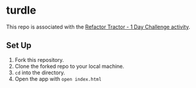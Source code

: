 # turdle
This repo is associated with the [Refactor Tractor - 1 Day Challenge activity](https://frontend.turing.edu/projects/turdle.html).

## Set Up
1. Fork this repository.
2. Clone the forked repo to your local machine.
3. `cd` into the directory.
4. Open the app with `open index.html`
